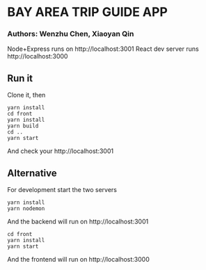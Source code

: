 # BAY AREA TRIP GUIDE APP

### Authors: Wenzhu Chen, Xiaoyan Qin

Node+Express runs on http://localhost:3001
React dev server runs http://localhost:3000

## Run it

Clone it, then

```
yarn install
cd front
yarn install
yarn build
cd ..
yarn start
```

And check your http://localhost:3001

## Alternative

For development start the two servers

```
yarn install
yarn nodemon
```

And the backend will run on http://localhost:3001

```
cd front
yarn install
yarn start
```

And the frontend will run on http://localhost:3000
